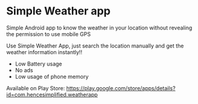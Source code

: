 # Simple Weather app

Simple Android app to know the weather in your location without revealing the permission to use mobile GPS

Use Simple Weather App, just search the location manually and get the weather information instantly!!

* Low Battery usage
* No ads
* Low usage of phone memory

Available on Play Store: https://play.google.com/store/apps/details?id=com.hencesimplified.weatherapp

